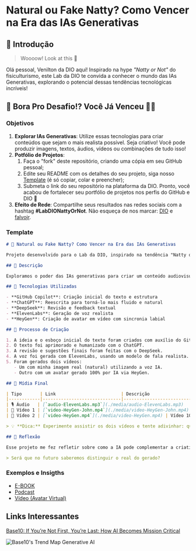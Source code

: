 # Natural ou Fake Natty? Como Vencer na Era das IAs Generativas

## 🚀 Introdução

> Woooow! Look at this 👀

Olá pessoal, Venilton da DIO aqui! Inspirado na hype _"Natty or Not"_ do fisiculturismo, este Lab da DIO te convida a conhecer o mundo das IAs Generativas, explorando o potencial dessas tendências tecnológicas incríveis!

## 🎯 Bora Pro Desafio!? Você Já Venceu 💪🤓

### Objetivos

1. **Explorar IAs Generativas**: Utilize essas tecnologias para criar conteúdos que sejam o mais realista possível. Seja criativo! Você pode produzir imagens, textos, áudios, vídeos ou combinações de tudo isso!
1. **Potfólio de Projetos**:
    1. Faça o "fork" deste repositório, criando uma cópia em seu GitHub pessoal;
    2. Edite seu README com os detalhes do seu projeto, siga nosso [Template](#template) (é só copiar, colar e preencher);
    3. Submeta o link do seu repositório na plataforma da DIO. Pronto, você acabou de fortalecer seu portfólio de projetos nos perfis do GitHub e DIO 🚀
1. **Efeito de Rede**: Compartilhe seus resultados nas redes sociais com a hashtag **#LabDIONattyOrNot**. Não esqueça de nos marcar: [DIO](https://www.linkedin.com/school/dio-makethechange) e [falvojr](https://www.linkedin.com/in/falvojr).

### Template

```markdown
# 🧠 Natural ou Fake Natty? Como Vencer na Era das IAs Generativas

Projeto desenvolvido para o Lab da DIO, inspirado na tendência "Natty or Not", adaptada ao universo da Inteligência Artificial. Aqui, você decide: o conteúdo é natural ou totalmente gerado por IA?

## 📒 Descrição

Exploramos o poder das IAs generativas para criar um conteúdo audiovisual sobre um tema inusitado: a relação das abelhas com a tecnologia espacial e como elas inspiraram até mesmo a NASA. O projeto brinca com a dúvida entre o que foi feito por humanos e o que foi gerado por inteligência artificial — será que dá pra saber?

## 🤖 Tecnologias Utilizadas

- **GitHub Copilot**: Criação inicial do texto e estrutura
- **ChatGPT**: Reescrita para torná-lo mais fluido e natural
- **DeepSeek**: Revisão e feedback textual
- **ElevenLabs**: Geração de voz realista
- **HeyGen**: Criação de avatar em vídeo com sincronia labial

## 🧠 Processo de Criação

1. A ideia e o esboço inicial do texto foram criados com auxílio do GitHub Copilot.
2. O texto foi aprimorado e humanizado com o ChatGPT.
3. A revisão e sugestões finais foram feitas com o DeepSeek.
4. A voz foi gerada com ElevenLabs, usando um modelo de fala realista.
5. Foram gerados dois vídeos:
   - Um com minha imagem real (natural) utilizando a voz IA.
   - Outro com um avatar gerado 100% por IA via HeyGen.

## 🎥 Mídia Final

| Tipo       | Link                         | Descrição                                    |
|------------|------------------------------|----------------------------------------------|
| 🎙️ Áudio   | [`audio-ElevenLabs.mp3`](./media/audio-ElevenLabs.mp3)       | Voz gerada com ElevenLabs                    |
| 👤 Vídeo 1 | [`video-HeyGen-John.mp4`](./media/video-HeyGen-John.mp4)     | Vídeo com minha imagem real + voz IA         |
| 🤖 Vídeo 2 | [`video-HeyGen.mp4`](./media/video-HeyGen.mp4) | Vídeo 100% IA: avatar + voz gerada           |

> 💡 **Dica:** Experimente assistir os dois vídeos e tente adivinhar: qual é o "natty" e qual é o "fake natty"?

## 💭 Reflexão

Esse projeto me fez refletir sobre como a IA pode complementar a criatividade humana, ao mesmo tempo que levanta questionamentos importantes sobre autenticidade. A linha entre o que é natural e o que é gerado por IA está cada vez mais tênue.

> Será que no futuro saberemos distinguir o real do gerado?
```

### Exemplos e Insigths

- [E-BOOK](/exemplos/E-BOOK.md)
- [Podcast](/exemplos/PODCAST.md)
- [Vídeo (Avatar Virtual)](/exemplos/VIDEO.md)

## Links Interessantes

[Base10: If You’re Not First, You’re Last: How AI Becomes Mission Critical](https://base10.vc/post/generative-ai-mission-critical/)

![Base10's Trend Map Generative AI](https://github.com/digitalinnovationone/lab-natty-or-not/assets/730492/f4df26e8-f8f7-4419-8252-c69d73ea930c)
